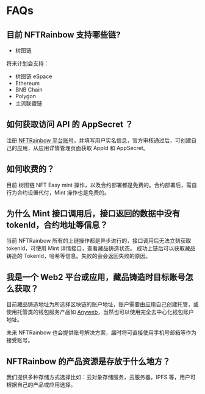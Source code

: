 # FAQs

## 目前 NFTRainbow 支持哪些链?

* 树图链

将来计划会支持：

* 树图链 eSpace
* Ethereum
* BNB Chain
* Polygon
* 主流联盟链

## 如何获取访问 API 的 AppSecret ？

注册 [NFTRainbow 平台账号](https://console.nftrainbow.xyz/)，并填写用户实名信息，官方审核通过后，可创建自己的应用，从应用详情管理页面获取 AppId 和 AppSecret。

## 如何收费的？

目前 树图链 NFT Easy mint 操作，以及合约部署都是免费的。合约部署后，需自行为合约设置代付，Mint 操作也是免费的。

## 为什么 Mint 接口调用后，接口返回的数据中没有 tokenId，合约地址等信息？

当前 NFTRainbow 所有的上链操作都是异步进行的，接口调用后无法立刻获取 tokenId，可使用 Mint 详情接口，查看藏品铸造状态。
成功上链后可以获取藏品铸造的 TokenId，哈希等信息。失败的会会返回失败的原因。

## 我是一个 Web2 平台或应用，藏品铸造时目标账号怎么获取？

目前藏品铸造地址为所选择区块链的账户地址，账户需要由应用自己创建托管，或使用托管类的钱包服务产品如 [Anyweb](https://anyweb.cc/)，当然也可以使用完全去中心化钱包账户地址。

未来 NFTRainbow 也会提供账号解决方案，届时将可直接使用手机号邮箱等作为接受账号。

## NFTRainbow 的产品资源是存放于什么地方？

我们提供多种存储方式选择比如：云对象存储服务，云服务器，IPFS 等，用户可根据自己的产品或应用选择。